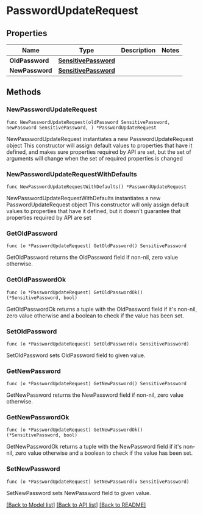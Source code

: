 # PasswordUpdateRequest

## Properties

Name | Type | Description | Notes
------------ | ------------- | ------------- | -------------
**OldPassword** | [**SensitivePassword**](SensitivePassword.md) |  | 
**NewPassword** | [**SensitivePassword**](SensitivePassword.md) |  | 

## Methods

### NewPasswordUpdateRequest

`func NewPasswordUpdateRequest(oldPassword SensitivePassword, newPassword SensitivePassword, ) *PasswordUpdateRequest`

NewPasswordUpdateRequest instantiates a new PasswordUpdateRequest object
This constructor will assign default values to properties that have it defined,
and makes sure properties required by API are set, but the set of arguments
will change when the set of required properties is changed

### NewPasswordUpdateRequestWithDefaults

`func NewPasswordUpdateRequestWithDefaults() *PasswordUpdateRequest`

NewPasswordUpdateRequestWithDefaults instantiates a new PasswordUpdateRequest object
This constructor will only assign default values to properties that have it defined,
but it doesn't guarantee that properties required by API are set

### GetOldPassword

`func (o *PasswordUpdateRequest) GetOldPassword() SensitivePassword`

GetOldPassword returns the OldPassword field if non-nil, zero value otherwise.

### GetOldPasswordOk

`func (o *PasswordUpdateRequest) GetOldPasswordOk() (*SensitivePassword, bool)`

GetOldPasswordOk returns a tuple with the OldPassword field if it's non-nil, zero value otherwise
and a boolean to check if the value has been set.

### SetOldPassword

`func (o *PasswordUpdateRequest) SetOldPassword(v SensitivePassword)`

SetOldPassword sets OldPassword field to given value.


### GetNewPassword

`func (o *PasswordUpdateRequest) GetNewPassword() SensitivePassword`

GetNewPassword returns the NewPassword field if non-nil, zero value otherwise.

### GetNewPasswordOk

`func (o *PasswordUpdateRequest) GetNewPasswordOk() (*SensitivePassword, bool)`

GetNewPasswordOk returns a tuple with the NewPassword field if it's non-nil, zero value otherwise
and a boolean to check if the value has been set.

### SetNewPassword

`func (o *PasswordUpdateRequest) SetNewPassword(v SensitivePassword)`

SetNewPassword sets NewPassword field to given value.



[[Back to Model list]](../README.md#documentation-for-models) [[Back to API list]](../README.md#documentation-for-api-endpoints) [[Back to README]](../README.md)


